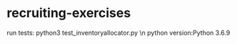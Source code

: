 # recruiting-exercises
run tests: python3 test_inventoryallocator.py \n
python version:Python 3.6.9
